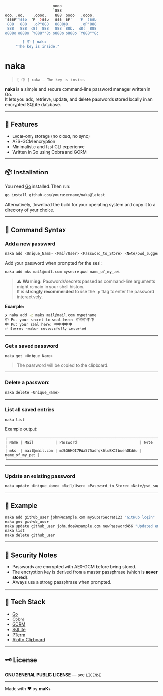 ```sh
                      oooo                  
                      `888                  
ooo. .oo.    .oooo.    888  oooo   .oooo.   
`888P"Y88b  `P  )88b   888 .8P'   `P  )88b  
 888   888   .oP"888   888888.     .oP"888  
 888   888  d8(  888   888 `88b.  d8(  888  
o888o o888o `Y888""8o o888o o888o `Y888""8o 

        [ 中 ] naka
     "The key is inside."
```

# naka
> `[ 中 ] naka — The key is inside.`

**naka** is a simple and secure command-line password manager written in Go.  
It lets you add, retrieve, update, and delete passwords stored locally in an encrypted SQLite database.

---

## 🚀 Features

- Local-only storage (no cloud, no sync)
- AES-GCM encryption
- Minimalistic and fast CLI experience
- Written in Go using Cobra and GORM

---

## 📦 Installation

You need [Go](https://golang.org/dl/) installed. Then run:

```bash
go install github.com/yourusername/naka@latest
```

Alternatively, download the build for your operating system and copy it to a directory of your choice.

---

## 🧪 Command Syntax

### Add a new password

```bash
naka add <Unique_Name> <Mail/User> <Password_to_Store> <Note/pwd_suggestion>
```

Add your password when prompted for the seal:

```bash
naka add mks mail@mail.com mysecretpwd name_of_my_pet
```

> ⚠️ **Warning:** Passwords/secrets passed as command-line arguments might remain in your shell history.  
> It is **strongly recommended** to use the `-p` flag to enter the password interactively.

**Example:**

```bash
❯ naka add -p maks mail@mail.com mypetname
中 Put your secret to seal here: 中中中中中
中 Put your seal here: 中中中中中
✅ Secret <maks> successfully inserted
```

---

### Get a saved password

```bash
naka get <Unique_Name>
```

> The password will be copied to the clipboard.

---

### Delete a password

```bash
naka delete <Unique_Name>
```

---

### List all saved entries

```bash
naka list
```

Example output:

```
┌──────────────────────────────────────────────────────────────────────────────┐
| Name | Mail          | Password                             | Note           |
| mks  | mail@mail.com | mJhG6HQI7RWa575adhqk6luBKCfbuehOKdAu | name_of_my_pet |
└──────────────────────────────────────────────────────────────────────────────┘
```

---

### Update an existing password

```bash
naka update <Unique_Name> <Mail/User> <Password_to_Store> <Note/pwd_suggestion>
```

---

## 📌 Example

```bash
naka add github_user john@example.com mySuperSecret123 "GitHub login"
naka get github_user
naka update github_user john.doe@example.com newPassword456 "Updated email"
naka list
naka delete github_user
```

---

## 🔐 Security Notes

- Passwords are encrypted with AES-GCM before being stored.
- The encryption key is derived from a master passphrase (which is **never stored**).
- Always use a strong passphrase when prompted.

---

## 🧱 Tech Stack

- [Go](https://golang.org/)
- [Cobra](https://github.com/spf13/cobra)
- [GORM](https://gorm.io/)
- [SQLite](https://www.sqlite.org/index.html)
- [PTerm](https://github.com/pterm/pterm)
- [Atotto Clipboard](https://github.com/atotto/clipboard)

---

## 🗝️ License

**GNU GENERAL PUBLIC LICENSE** — see `LICENSE`

---

Made with ❤️ by **maKs**
